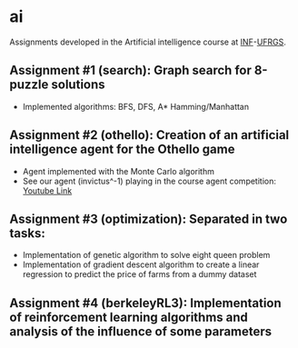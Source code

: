 # ai

Assignments developed in the Artificial intelligence course at [INF](https://inf.ufrgs.br)-[UFRGS](https://ufrgs.br).

## Assignment #1 (search): Graph search for 8-puzzle solutions
- Implemented algorithms: BFS, DFS, A* Hamming/Manhattan

## Assignment #2 (othello): Creation of an artificial intelligence agent for the Othello game
- Agent implemented with the Monte Carlo algorithm
- See our agent (invictus^-1) playing in the course agent competition: [Youtube Link](https://www.youtube.com/live/44ZjUUF88lk?feature=share&t=3044)

## Assignment #3 (optimization): Separated in two tasks:
- Implementation of genetic algorithm to solve eight queen problem
- Implementation of gradient descent algorithm to create a linear regression to predict the price of farms from a dummy dataset

## Assignment #4 (berkeleyRL3): Implementation of reinforcement learning algorithms and analysis of the influence of some parameters
